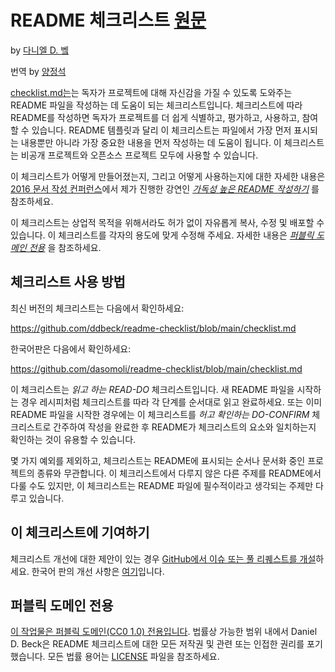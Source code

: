 # README 체크리스트 [원문](https://github.com/ddbeck/readme-checklist)

by [다니엘 D. 벸](https://twitter.com/ddbeck)

번역 by [양정석](https://blog.dasomoli.org)

[checklist.md는](checklist.md)는 독자가 프로젝트에 대해 자신감을 가질 수 있도록 도와주는
README 파일을 작성하는 데 도움이 되는 체크리스트입니다. 체크리스트에 따라 README를 작성하면 독자가
프로젝트를 더 쉽게 식별하고, 평가하고, 사용하고, 참여할 수 있습니다. README 템플릿과 달리 이
체크리스트는 파일에서 가장 먼저 표시되는 내용뿐만 아니라 가장 중요한 내용을 먼저 작성하는 데 도움이
됩니다. 이 체크리스트는 비공개 프로젝트와 오픈소스 프로젝트 모두에 사용할 수 있습니다.

이 체크리스트가 어떻게 만들어졌는지, 그리고 어떻게 사용하는지에 대한 자세한 내용은
[2016 문서 작성 컨퍼런스](http://www.writethedocs.org/conf/na/2016/)에서 제가 진행한
강연인 *[가독성 높은 README 작성하기](http://www.writethedocs.org/conf/na/2016/)* 를
참조하세요.

이 체크리스트는 상업적 목적을 위해서라도 허가 없이 자유롭게 복사, 수정 및 배포할 수 있습니다.
이 체크리스트를 각자의 용도에 맞게 수정해 주세요. 자세한 내용은 *[퍼블릭 도메인 전용](#퍼블릭-도메인-전용)*
을 참조하세요.


## 체크리스트 사용 방법

최신 버전의 체크리스트는 다음에서 확인하세요:

https://github.com/ddbeck/readme-checklist/blob/main/checklist.md

한국어판은 다음에서 확인하세요:

https://github.com/dasomoli/readme-checklist/blob/main/checklist.md

이 체크리스트는 *읽고 하는 READ-DO* 체크리스트입니다. 새 README 파일을 시작하는 경우 레시피처럼
체크리스트를 따라 각 단계를 순서대로 읽고 완료하세요. 또는 이미 README 파일을 시작한 경우에는 이
체크리스트를 *허고 확인하는 DO-CONFIRM* 체크리스트로 간주하여 작성을 완료한 후 README가 체크리스트의
요소와 일치하는지 확인하는 것이 유용할 수 있습니다.

몇 가지 예외를 제외하고, 체크리스트는 README에 표시되는 순서나 문서화 중인 프로젝트의 종류와 무관합니다.
이 체크리스트에서 다루지 않은 다른 주제를 README에서 다룰 수도 있지만, 이 체크리스트는 README 파일에
필수적이라고 생각되는 주제만 다루고 있습니다.


## 이 체크리스트에 기여하기

체크리스트 개선에 대한 제안이 있는 경우 [GitHub에서 이슈 또는 풀 리퀘스트를 개설](https://github.com/ddbeck/readme-checklist/)하세요.
한국어 판의 개선 사항은 [여기](https://github.com/dasomoli/readme-checklist/)입니다.


## 퍼블릭 도메인 전용
[이 작업물은 퍼블릭 도메인(CC0 1.0) 전용입니다](http://creativecommons.org/publicdomain/zero/1.0/).
법률상 가능한 범위 내에서 Daniel D. Beck은 README 체크리스트에 대한 모든 저작권 및 관련 또는
인접한 권리를 포기했습니다. 모든 법률 용어는 [LICENSE](LICENSE) 파일을 참조하세요.
